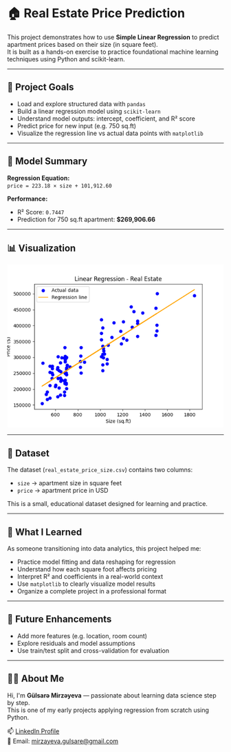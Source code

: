 # 🏠 Real Estate Price Prediction

This project demonstrates how to use **Simple Linear Regression** to predict apartment prices based on their size (in square feet).  
It is built as a hands-on exercise to practice foundational machine learning techniques using Python and scikit-learn.

---

## 📌 Project Goals

- Load and explore structured data with `pandas`
- Build a linear regression model using `scikit-learn`
- Understand model outputs: intercept, coefficient, and R² score
- Predict price for new input (e.g. 750 sq.ft)
- Visualize the regression line vs actual data points with `matplotlib`

---

## 🧪 Model Summary

**Regression Equation:**  
`price = 223.18 × size + 101,912.60`

**Performance:**  
- R² Score: `0.7447`
- Prediction for 750 sq.ft apartment: **\$269,906.66**

---

## 📊 Visualization

![Regression Line](plot.png)

---

## 📁 Dataset

The dataset (`real_estate_price_size.csv`) contains two columns:
- `size` → apartment size in square feet  
- `price` → apartment price in USD

This is a small, educational dataset designed for learning and practice.

---

## 🧠 What I Learned

As someone transitioning into data analytics, this project helped me:

- Practice model fitting and data reshaping for regression  
- Understand how each square foot affects pricing  
- Interpret R² and coefficients in a real-world context  
- Use `matplotlib` to clearly visualize model results  
- Organize a complete project in a professional format

---

## 🚀 Future Enhancements

- Add more features (e.g. location, room count)  
- Explore residuals and model assumptions  
- Use train/test split and cross-validation for evaluation

---

## 👩‍💻 About Me

Hi, I'm **Gülsarə Mirzəyeva** — passionate about learning data science step by step.  
This is one of my early projects applying regression from scratch using Python.

📫 [LinkedIn Profile](https://www.linkedin.com/in/gulsara-mirzayeva-298a3b359/)  
📧 Email: mirzayeva.gulsare@gmail.com
